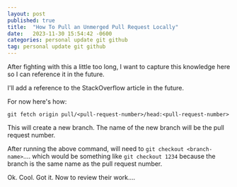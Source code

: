 ```yaml
---
layout: post
published: true
title:  "How To Pull an Unmerged Pull Request Locally"
date:   2023-11-30 15:54:42 -0600
categories: personal update git github
tag: personal update git github
---
```


After fighting with this a little too long, I want to capture this knowledge here so I can reference it in the future.

I'll add a reference to the StackOverflow article in the future.

For now here's how:

```
git fetch origin pull/<pull-request-number>/head:<pull-request-number>
```

This will create a new branch. The name of the new branch will be the pull request number.

After running the above command, will need to `git checkout <branch-name>`.... which would be something like `git checkout 1234` because the branch is the same name as the pull request number.

Ok. Cool. Got it. Now to review their work....